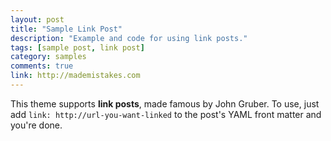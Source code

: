 ```yaml
---
layout: post
title: "Sample Link Post"
description: "Example and code for using link posts."
tags: [sample post, link post]
category: samples
comments: true
link: http://mademistakes.com  
---
```


This theme supports **link posts**, made famous by John Gruber. To use, just add `link: http://url-you-want-linked` to the post's YAML front matter and you're done.